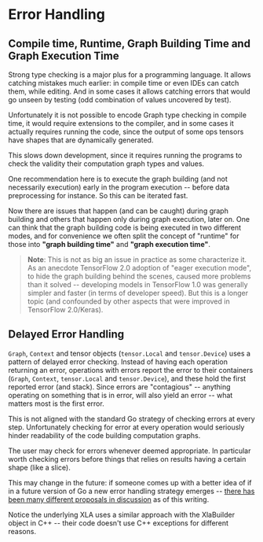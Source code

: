 # Error Handling

## Compile time, Runtime, **Graph Building Time** and **Graph Execution Time**

Strong type checking is a major plus for a programming language. It allows catching mistakes much earlier:
in compile time or even IDEs can catch them, while editing. And in some cases it allows catching errors
that would go unseen by testing (odd combination of values uncovered by test). 

Unfortunately it is not possible to encode Graph type checking in compile time, it would require extensions
to the compiler, and in some cases it actually requires running the code, since the output of some ops tensors
have shapes that are dynamically generated.

This slows down development, since it requires running the programs to check the validity their computation
graph types and values.

One recommendation here is to execute the graph building (and not necessarily execution) early in the 
program execution -- before data preprocessing for instance. So this can be iterated fast.

Now there are issues that happen (and can be caught) during graph building
and others that happen only during graph execution, later on. One can think that the graph building code is 
being executed in two different modes, and for convenience we often split the concept of "runtime" for those
into **"graph building time"** and **"graph execution time"**.

> **Note**: This is not as big an issue in practice as some characterize it. As an anecdote TensorFlow 2.0
> adoption of "eager execution mode", to hide the graph building behind the scenes, caused more problems than
> it solved -- developing models in TensorFlow 1.0 was generally simpler and faster
> (in terms of developer speed). But this is a longer topic (and confounded by other aspects that were
> improved in TensorFlow 2.0/Keras).

## Delayed Error Handling

`Graph`, `Context` and tensor objects (`tensor.Local` and `tensor.Device`) uses a pattern of delayed
error checking. Instead of having each operation returning an error, operations with errors report
the error to their containers (`Graph`, `Context`, `tensor.Local` and `tensor.Device`), and these
hold the first reported error (and stack). Since errors are "contagious" -- anything operating on
something that is in error, will also yield an error -- what matters most is the first error.

This is not aligned with the standard Go strategy of checking errors at every step. Unfortunately
checking for error at every operation would seriously hinder readability of the code building 
computation graphs.

The user may check for errors whenever deemed appropriate. In particular worth checking errors before
things that relies on results having a certain shape (like a slice).

This may change in the future: if someone comes up with a better idea of if in a future version of Go
a new error handling strategy emerges -- 
[there has been many different proposals in discussion](https://github.com/golang/go/issues/40432) as 
of this writing.

Notice the underlying XLA uses a similar approach with the XlaBuilder object in C++ -- their code doesn't
use C++ exceptions for different reasons.
